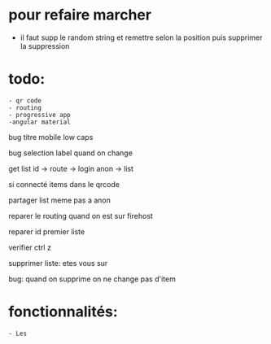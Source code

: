 # pour refaire marcher 
 - il faut supp le random string et remettre selon
 la position puis supprimer la suppression

# todo:
    - qr code
    - routing
    - progressive app
    -angular material

bug titre mobile low caps

bug selection label quand on change

get list id -> route -> login anon -> list

si connecté items dans le qrcode

partager list meme pas a anon

reparer le routing quand on est sur firehost

reparer id premier liste

verifier ctrl z

supprimer liste: etes vous sur



bug: quand on supprime on ne change pas d'item
# fonctionnalités:
    - Les 